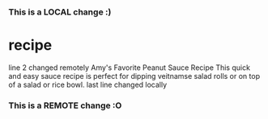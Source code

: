### This is a LOCAL change :)
# recipe
line 2 changed remotely
Amy's Favorite Peanut Sauce Recipe
This quick and easy sauce recipe is perfect for dipping veitnamse salad rolls or on top of a salad or rice bowl.
last line changed locally
### This is a REMOTE change :O
